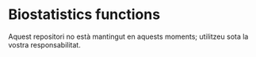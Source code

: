 # Biostatistics functions

Aquest repositori no està mantingut en aquests moments; utilitzeu sota la vostra responsabilitat.
